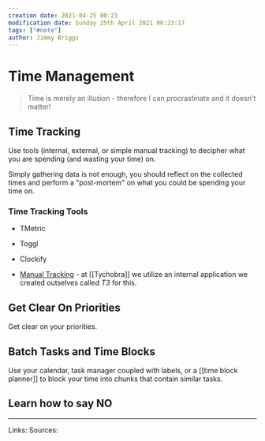 ```yaml
---
creation date: 2021-04-25 00:23
modification date: Sunday 25th April 2021 00:23:17
tags: ["#note"]
author: Jimmy Briggs
---
```


# Time Management

> Time is merely an illusion - therefore I can procrastinate and it doesn't matter! 

## Time Tracking

Use tools (internal, external, or simple manual tracking) to decipher what you are spending (and wasting your time) on. 

Simply gathering data is not enough, you should reflect on the collected times and perform a "post-mortem" on what you could be spending your time on.

### Time Tracking Tools

- TMetric
- Toggl
- Clockify

- [Manual Tracking]() - at [[Tychobra]] we utilize an internal application we created outselves called *T3* for this.


## Get Clear On Priorities

Get clear on your priorities.

## Batch Tasks and Time Blocks

Use your calendar, task manager coupled with labels, or a [[time block planner]] to block your time into chunks that contain similar tasks.


## Learn how to say **NO**



***
Links: 
Sources:




